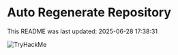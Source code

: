 # Auto Regenerate Repository

This README was last updated: 2025-06-28 17:38:31

 ![TryHackMe](https://tryhackme.com/badge/533634)